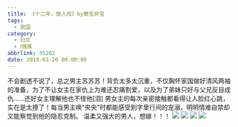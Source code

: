 ```yaml
---
title: 《十二年，故人戏》by墨宝非宝
tags:
  - 民国
category:
  - 扫文
  - Ⅰ强推
abbrlink: 55202
date: 2018-03-20 00:00:00
---
```

<meta name="referrer" content="no-referrer" />

> 

<!-- more -->

不会剧透不说了，总之男主苏苏苏！背负太多太沉重，不仅胸怀家国做好清风两袖的准备，为了不让女主在家仇上为难还忍痛割爱，以及为了弟妹只好与父兄反目成仇……还好女主理解他也不怪他[泪]
男女主的每次亲密接触都看得让人脸红心跳，实在是太撩了！每当男主唤“央央”时都能感受到字里行间的宠溺，明明情难自禁却又能察觉到他的隐忍克制。
温柔又强大的男人，想嫁！！！
![](https://wx2.sinaimg.cn/mw690/0069kFhhgy1fpj5oza114j30qo1bfk2j.jpg)
![](https://wx4.sinaimg.cn/mw690/0069kFhhgy1fpj5ozpjx2j30qo1bftjd.jpg)
![](https://wx1.sinaimg.cn/mw690/0069kFhhgy1fpj5p055vgj30qo1bfk03.jpg)
![](https://wx3.sinaimg.cn/mw690/0069kFhhgy1fpj5p0jtk8j30qo1bfdn8.jpg)